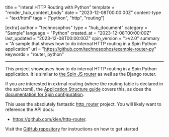title = "Interal HTTP Routing with Python"
template = "render_hub_content_body"
date = "2023-12-08T00:00:00Z"
content-type = "text/html"
tags = ["python", "http", "routing"]

[extra]
author = "technosophos"
type = "hub_document"
category = "Sample"
language = "Python"
created_at = "2023-12-08T00:00:00Z"
last_updated = "2023-12-08T00:00:00Z"
spin_version = ">v2.0"
summary =  "A sample that shows how to do internal HTTP routing in a Spin Python application"
url = "https://github.com/technosophos/example-router-py"
keywords = "router, python"

---

This project showcases how to do internal HTTP routing in a Spin Python application. It is similar to [the Spin JS router](https://developer.fermyon.com/spin/v2/javascript-components#routing-in-a-component) as well as the Django router.

If you are interested in extrnal routing (where the routing table is declared in the spin.toml), the [Application Structure guide](https://developer.fermyon.com/spin/v2/spin-application-structure) covers this, as does the [documentation for Spin configuration](https://github.com/technosophos/example-router-py#:~:text=the%20documentation%20for%20Spin%20configuration).

This uses the absolutely fantastic [http_router](https://pypi.org/project/http-router/) project. You will likely want to reference the API docs:
* https://github.com/klen/http-router. 

Visit the [GitHub repository](https://github.com/technosophos/example-router-py) for instructions on how to get started
